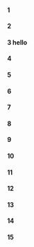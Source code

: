 #### 1
#### 2
#### 3 hello
#### 4
#### 5
#### 6
#### 7
#### 8
#### 9
#### 10
#### 11
#### 12
#### 13
#### 14
#### 15